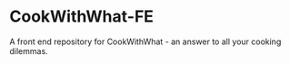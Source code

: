 # CookWithWhat-FE
A front end repository for CookWithWhat - an answer to all your cooking dilemmas.
